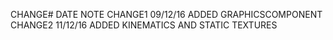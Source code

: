 CHANGE#       DATE          NOTE
CHANGE1       09/12/16      ADDED GRAPHICSCOMPONENT
CHANGE2       11/12/16      ADDED KINEMATICS AND STATIC TEXTURES
